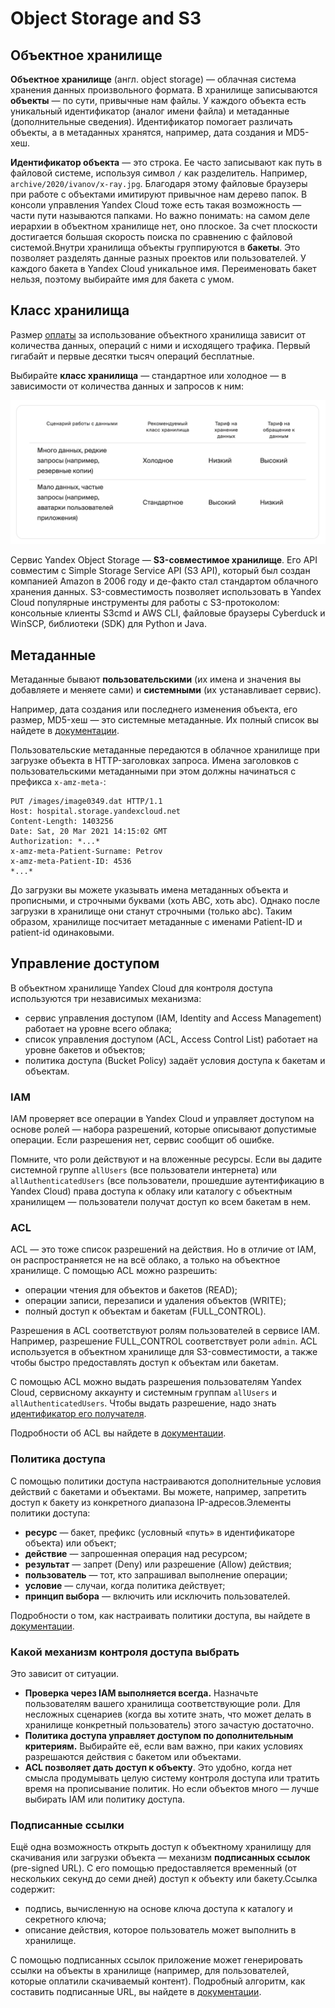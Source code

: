 # Object Storage and S3

## Объектное хранилище

**Объектное хранилище** (англ. object storage) — облачная система хранения данных произвольного формата. В хранилище записываются **объекты** — по сути, привычные нам файлы. У каждого объекта есть уникальный идентификатор (аналог имени файла) и метаданные (дополнительные сведения). Идентификатор помогает различать объекты, а в метаданных хранятся, например, дата создания и MD5-хеш.

**Идентификатор объекта** — это строка. Ее часто записывают как путь в файловой системе, используя символ `/` как разделитель. Например, `archive/2020/ivanov/x-ray.jpg`. Благодаря этому файловые браузеры при работе с объектами имитируют привычное нам дерево папок. В консоли управления Yandex Cloud тоже есть такая возможность — части пути называются папками. Но важно понимать: на самом деле иерархии в объектном хранилище нет, оно плоское. За счет плоскости достигается большая скорость поиска по сравнению с файловой системой.Внутри хранилища объекты группируются в **бакеты**. Это позволяет разделять данные разных проектов или пользователей. У каждого бакета в Yandex Cloud уникальное имя. Переименовать бакет нельзя, поэтому выбирайте имя для бакета с умом.

## Класс хранилища

Размер [оплаты](https://cloud.yandex.ru/docs/storage/pricing) за использование объектного хранилища зависит от количества данных, операций с ними и исходящего трафика. Первый гигабайт и первые десятки тысяч операций бесплатные.

Выбирайте **класс хранилища** — стандартное или холодное — в зависимости от количества данных и запросов к ним:

![](<../../../.gitbook/assets/изображение (6).png>)

Сервис Yandex Object Storage — **S3-совместимое хранилище**. Его API совместим с Simple Storage Service API (S3 API), который был создан компанией Amazon в 2006 году и де-факто стал стандартом облачного хранения данных. S3-совместимость позволяет использовать в Yandex Cloud популярные инструменты для работы с S3-протоколом: консольные клиенты S3cmd и AWS CLI, файловые браузеры Cyberduck и WinSCP, библиотеки (SDK) для Python и Java.

## Метаданные

Метаданные бывают **пользовательскими** (их имена и значения вы добавляете и меняете сами) и **системными** (их устанавливает сервис).

Например, дата создания или последнего изменения объекта, его размер, MD5-хеш — это системные метаданные. Их полный список вы найдете в [документации](https://cloud.yandex.ru/docs/storage/concepts/object#system-meta).

Пользовательские метаданные передаются в облачное хранилище при загрузке объекта в HTTP-заголовках запроса. Имена заголовков с пользовательскими метаданными при этом должны начинаться с префикса `x-amz-meta-`:

```
PUT /images/image0349.dat HTTP/1.1
Host: hospital.storage.yandexcloud.net
Content-Length: 1403256
Date: Sat, 20 Mar 2021 14:15:02 GMT
Authorization: *...*
x-amz-meta-Patient-Surname: Petrov
x-amz-meta-Patient-ID: 4536
*...* 
```

До загрузки вы можете указывать имена метаданных объекта и прописными, и строчными буквами (хоть ABC, хоть abc). Однако после загрузки в хранилище они станут строчными (только abc). Таким образом, хранилище посчитает метаданные с именами Patient-ID и patient-id одинаковыми.

## Управление доступом

В объектном хранилище Yandex Cloud для контроля доступа используются три независимых механизма:

* сервис управления доступом (IAM, Identity and Access Management) работает на уровне всего облака;
* список управления доступом (ACL, Access Control List) работает на уровне бакетов и объектов;
* политика доступа (Bucket Policy) задаёт условия доступа к бакетам и объектам.

### IAM

IAM проверяет все операции в Yandex Cloud и управляет доступом на основе ролей — набора разрешений, которые описывают допустимые операции. Если разрешения нет, сервис сообщит об ошибке.

Помните, что роли действуют и на вложенные ресурсы. Если вы дадите системной группе `allUsers` (все пользователи интернета) или `allAuthenticatedUsers` (все пользователи, прошедшие аутентификацию в Yandex Cloud) права доступа к облаку или каталогу с объектным хранилищем — пользователи получат доступ ко всем бакетам в нем.

### ACL

ACL — это тоже список разрешений на действия. Но в отличие от IAM, он распространяется не на всё облако, а только на объектное хранилище. С помощью ACL можно разрешить:

* операции чтения для объектов и бакетов (READ);
* операции записи, перезаписи и удаления объектов (WRITE);
* полный доступ к объектам и бакетам (FULL\_CONTROL).

Разрешения в ACL соответствуют ролям пользователей в сервисе IAM. Например, разрешение FULL\_CONTROL соответствует роли `admin`. ACL используется в объектном хранилище для S3-совместимости, а также чтобы быстро предоставлять доступ к объектам или бакетам.

С помощью ACL можно выдать разрешения пользователям Yandex Cloud, сервисному аккаунту и системным группам `allUsers` и `allAuthenticatedUsers`. Чтобы выдать разрешение, надо знать [идентификатор его получателя](https://cloud.yandex.ru/docs/storage/concepts/acl#accounts-ids).

Подробности об ACL вы найдете в [документации](https://cloud.yandex.ru/docs/storage/concepts/acl).

### Политика доступа

С помощью политики доступа настраиваются дополнительные условия действий с бакетами и объектами. Вы можете, например, запретить доступ к бакету из конкретного диапазона IP-адресов.Элементы политики доступа:

* **ресурс** — бакет, префикс (условный «путь» в идентификаторе объекта) или объект;
* **действие** — запрошенная операция над ресурсом;
* **результат** — запрет (Deny) или разрешение (Allow) действия;
* **пользователь** — тот, кто запрашивал выполнение операции;
* **условие** — случаи, когда политика действует;
* **принцип выбора** — включить или исключить пользователей.

Подробности о том, как настраивать политики доступа, вы найдете в [документации](https://cloud.yandex.ru/docs/storage/concepts/policy).

### Какой механизм контроля доступа выбрать

Это зависит от ситуации.

* **Проверка через IAM выполняется всегда.** Назначьте пользователям вашего хранилища соответствующие роли. Для несложных сценариев (когда вы хотите знать, что может делать в хранилище конкретный пользователь) этого зачастую достаточно.
* **Политика доступа управляет доступом по дополнительным критериям.** Выбирайте её, если вам важно, при каких условиях разрешаются действия с бакетом или объектами.
* **ACL позволяет дать доступ к объекту**. Это удобно, когда нет смысла продумывать целую систему контроля доступа или тратить время на прописывание политик. Но если объектов много — лучше выбирать IAM или политику доступа.

### Подписанные ссылки

Ещё одна возможность открыть доступ к объектному хранилищу для скачивания или загрузки объекта — механизм **подписанных ссылок** (pre-signed URL). С его помощью предоставляется временный (от нескольких секунд до семи дней) доступ к объекту или бакету.Ссылка содержит:

* подпись, вычисленную на основе ключа доступа к каталогу и секретного ключа;
* описание действия, которое пользователь может выполнить в хранилище.

С помощью подписанных ссылок приложение может генерировать ссылки на объекты в хранилище (например, для пользователей, которые оплатили скачиваемый контент). Подробный алгоритм, как составить подписанные URL, вы найдете в [документации](https://cloud.yandex.ru/docs/storage/concepts/pre-signed-urls).
